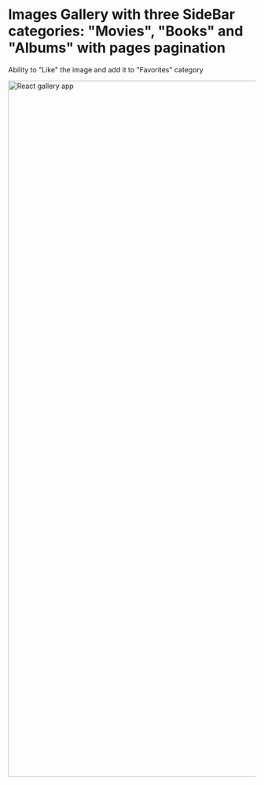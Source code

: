 # Images Gallery with three SideBar categories: "Movies", "Books" and "Albums" with pages pagination 

Ability to "Like" the image and add it to "Favorites" category 

<img width="1416" alt="React gallery app" src="https://user-images.githubusercontent.com/82247833/179423683-a8b6894c-603f-4818-adde-3090e7ab5175.png"> 
